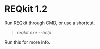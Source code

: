 # REQkit 1.2

Run REQkit through CMD, or use a shortcut.
>_reqkit.exe --help_ 
 
Run this for more info.